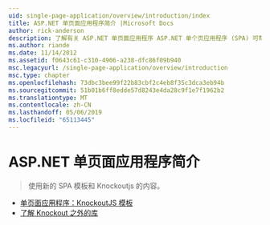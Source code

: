 ```yaml
---
uid: single-page-application/overview/introduction/index
title: ASP.NET 单页面应用程序简介 |Microsoft Docs
author: rick-anderson
description: 了解有关 ASP.NET 单页面应用程序 ASP.NET 单个页应用程序 (SPA) 可帮助您生成的应用程序包括大量客户端 interacti...
ms.author: riande
ms.date: 11/14/2012
ms.assetid: f0643c61-c310-4906-a238-dfc86f09b940
msc.legacyurl: /single-page-application/overview/introduction
msc.type: chapter
ms.openlocfilehash: 73dbc3bee99f22b83cbf2c4eb8f35c3dca3eb94b
ms.sourcegitcommit: 51b01b6ff8edde57d8243e4da28c9f1e7f1962b2
ms.translationtype: MT
ms.contentlocale: zh-CN
ms.lasthandoff: 05/06/2019
ms.locfileid: "65113445"
---
```

# <a name="introduction-to-aspnet-single-page-application"></a>ASP.NET 单页面应用程序简介

> 使用新的 SPA 模板和 Knockoutjs 的内容。

- [单页面应用程序：KnockoutJS 模板](knockoutjs-template.md)
- [了解 Knockout 之外的库](other-libraries.md)
